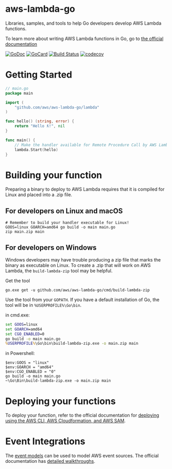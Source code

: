 # aws-lambda-go

Libraries, samples, and tools to help Go developers develop AWS Lambda functions.

To learn more about writing AWS Lambda functions in Go, go to [the official documentation](https://docs.aws.amazon.com/lambda/latest/dg/go-programming-model.html)

[![GoDoc][1]][2]
[![GoCard][3]][4]
[![Build Status][5]][6]
[![codecov][7]][8]

[1]: https://godoc.org/github.com/aws/aws-lambda-go?status.svg
[2]: https://godoc.org/github.com/aws/aws-lambda-go
[3]: https://goreportcard.com/badge/github.com/aws/aws-lambda-go
[4]: https://goreportcard.com/report/github.com/aws/aws-lambda-go
[5]: https://travis-ci.org/aws/aws-lambda-go.svg?branch=master
[6]: https://travis-ci.org/aws/aws-lambda-go
[7]: https://codecov.io/gh/aws/aws-lambda-go/branch/master/graph/badge.svg
[8]: https://codecov.io/gh/aws/aws-lambda-go

# Getting Started

``` Go
// main.go
package main

import (
	"github.com/aws/aws-lambda-go/lambda"
)

func hello() (string, error) {
	return "Hello ƛ!", nil
}

func main() {
	// Make the handler available for Remote Procedure Call by AWS Lambda
	lambda.Start(hello)
}
```

# Building your function

Preparing a binary to deploy to AWS Lambda requires that it is compiled for Linux and placed into a .zip file.

## For developers on Linux and macOS
``` shell
# Remember to build your handler executable for Linux!
GOOS=linux GOARCH=amd64 go build -o main main.go
zip main.zip main
```

## For developers on Windows

Windows developers may have trouble producing a zip file that marks the binary as executable on Linux. To create a .zip that will work on AWS Lambda, the `build-lambda-zip` tool may be helpful.

Get the tool
``` shell
go.exe get -u github.com/aws/aws-lambda-go/cmd/build-lambda-zip
```

Use the tool from your `GOPATH`. If you have a default installation of Go, the tool will be in `%USERPROFILE%\Go\bin`. 

in cmd.exe:
``` bat
set GOOS=linux
set GOARCH=amd64
set CGO_ENABLED=0
go build -o main main.go
%USERPROFILE%\Go\bin\build-lambda-zip.exe -o main.zip main
```

in Powershell:
``` posh
$env:GOOS = "linux"
$env:GOARCH = "amd64"
$env:CGO_ENABLED = "0"
go build -o main main.go
~\Go\Bin\build-lambda-zip.exe -o main.zip main
```
# Deploying your functions

To deploy your function, refer to the official documentation for [deploying using the AWS CLI, AWS Cloudformation, and AWS SAM](https://docs.aws.amazon.com/lambda/latest/dg/deploying-lambda-apps.html).

# Event Integrations

The [event models](https://github.com/aws/aws-lambda-go/tree/master/events) can be used to model AWS event sources. The official documentation has [detailed walkthroughs](https://docs.aws.amazon.com/lambda/latest/dg/use-cases.html).

